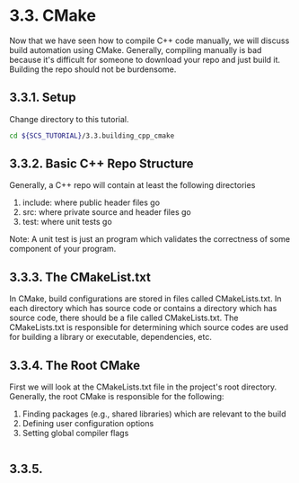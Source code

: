 # 3.3. CMake

Now that we have seen how to compile C++ code manually, we will discuss
build automation using CMake. Generally, compiling manually is bad
because it's difficult for someone to download your repo and just
build it. Building the repo should not be burdensome.

## 3.3.1. Setup

Change directory to this tutorial.
```bash
cd ${SCS_TUTORIAL}/3.3.building_cpp_cmake
```

## 3.3.2. Basic C++ Repo Structure

Generally, a C++ repo will contain at least the following directories
1. include: where public header files go
2. src: where private source and header files go
3. test: where unit tests go

Note: A unit test is just an program which validates the correctness
of some component of your program.

## 3.3.3. The CMakeList.txt

In CMake, build configurations are stored in files called CMakeLists.txt.
In each directory which has source code or contains a directory which
has source code, there should be a file called CMakeLists.txt. The
CMakeLists.txt is responsible for determining which source codes are
used for building a library or executable, dependencies, etc.

## 3.3.4. The Root CMake

First we will look at the CMakeLists.txt file in the project's root
directory. Generally, the root CMake is responsible for the following:
1. Finding packages (e.g., shared libraries) which are relevant to the build
2. Defining user configuration options
3. Setting global compiler flags

```cmake
```

## 3.3.5.
